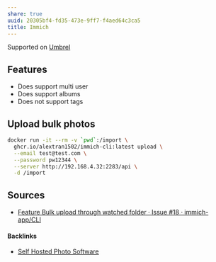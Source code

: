 ```yaml
---
share: true
uuid: 20305bf4-fd35-473e-9ff7-f4aed64c3ca5
title: Immich
---
```

Supported on [Umbrel](/60722662-eccc-443d-af35-af0ee02d1c9c)

## Features
* Does support multi user
* Does support albums
* Does not support tags

## Upload bulk photos

``` bash
docker run -it --rm -v `pwd`:/import \
  ghcr.io/alextran1502/immich-cli:latest upload \
  --email test@test.com \
  --password pw12344 \
  --server http://192.168.4.32:2283/api \
  -d /import
```

## Sources

* [Feature Bulk upload through watched folder · Issue #18 · immich-app/CLI](https://github.com/immich-app/CLI/issues/18#issuecomment-1238866776)

#### Backlinks

* [Self Hosted Photo Software](/1e538d41-4c74-4e2d-acd4-b666c037fd83)